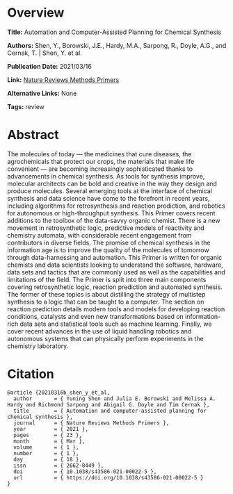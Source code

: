 # Overview
**Title:**
Automation and Computer-Assisted Planning for Chemical Synthesis

**Authors:**
Shen, Y., Borowski, J.E., Hardy, M.A., Sarpong, R., Doyle, A.G., and Cernak, T. |
Shen, Y. et al.

**Publication Date:**
2021/03/16

**Link:**
[Nature Reviews Methods Primers](https://www.nature.com/articles/s43586-021-00022-5)

**Alternative Links:**
None

**Tags:**
review


# Abstract
The molecules of today — the medicines that cure diseases, the agrochemicals that protect our crops, the materials that make life convenient — are becoming increasingly sophisticated thanks to advancements in chemical synthesis.
As tools for synthesis improve, molecular architects can be bold and creative in the way they design and produce molecules.
Several emerging tools at the interface of chemical synthesis and data science have come to the forefront in recent years, including algorithms for retrosynthesis and reaction prediction, and robotics for autonomous or high-throughput synthesis.
This Primer covers recent additions to the toolbox of the data-savvy organic chemist.
There is a new movement in retrosynthetic logic, predictive models of reactivity and chemistry automata, with considerable recent engagement from contributors in diverse fields.
The promise of chemical synthesis in the information age is to improve the quality of the molecules of tomorrow through data-harnessing and automation.
This Primer is written for organic chemists and data scientists looking to understand the software, hardware, data sets and tactics that are commonly used as well as the capabilities and limitations of the field.
The Primer is split into three main components covering retrosynthetic logic, reaction prediction and automated synthesis.
The former of these topics is about distilling the strategy of multistep synthesis to a logic that can be taught to a computer.
The section on reaction prediction details modern tools and models for developing reaction conditions, catalysts and even new transformations based on information-rich data sets and statistical tools such as machine learning.
Finally, we cover recent advances in the use of liquid handling robotics and autonomous systems that can physically perform experiments in the chemistry laboratory.


# Citation
```
@article {20210316b_shen_y_et_al,
  author       = { Yuning Shen and Julia E. Borowski and Melissa A. Hardy and Richmond Sarpong and Abigail G. Doyle and Tim Cernak },
  title        = { Automation and computer-assisted planning for chemical synthesis },
  journal      = { Nature Reviews Methods Primers },
  year         = { 2021 },
  pages        = { 23 },
  month        = { Mar },
  volume       = { 1 },
  number       = { 1 },
  day          = { 18 },
  issn         = { 2662-8449 },
  doi          = { 10.1038/s43586-021-00022-5 },
  url          = { https://doi.org/10.1038/s43586-021-00022-5 }
}
```
